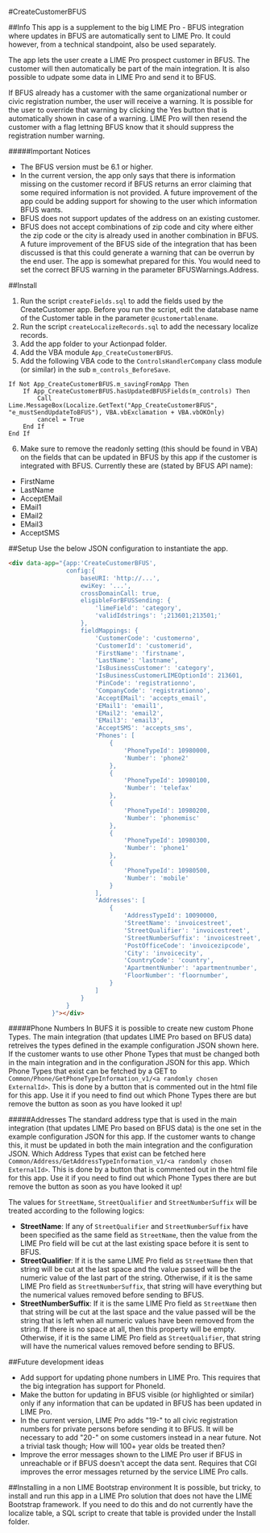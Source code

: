 #CreateCustomerBFUS

##Info
This app is a supplement to the big LIME Pro - BFUS integration where updates in BFUS are automatically sent to LIME Pro. It could however, from a technical standpoint, also be used separately.

The app lets the user create a LIME Pro prospect customer in BFUS. The customer will then automatically be part of the main integration. It is also possible to udpate some data in LIME Pro and send it to BFUS.

If BFUS already has a customer with the same organizational number or civic registration number, the user will receive a warning. It is possible for the user to override that warning by clicking the Yes button that is automatically shown in case of a warning. LIME Pro will then resend the customer with a flag lettning BFUS know that it should suppress the registration number warning.

#####Important Notices
* The BFUS version must be 6.1 or higher.
* In the current version, the app only says that there is information missing on the customer record if BFUS returns an error claiming that some required information is not provided. A future improvement of the app could be adding support for showing to the user which information BFUS wants.
* BFUS does not support updates of the address on an existing customer.
* BFUS does not accept combinations of zip code and city where either the zip code or the city is already used in another combination in BFUS. A future improvement of the BFUS side of the integration that has been discussed is that this could generate a warning that can be overrun by the end user. The app is somewhat prepared for this. You would need to set the correct BFUS warning in the parameter BFUSWarnings.Address.

##Install
1. Run the script `createFields.sql` to add the fields used by the CreateCustomer app. Before you run the script, edit the database name of the Customer table in the parameter `@customertablename`.
2. Run the script `createLocalizeRecords.sql` to add the necessary localize records.
3. Add the app folder to your Actionpad folder.
4. Add the VBA module `App_CreateCustomerBFUS`.
5. Add the following VBA code to the `ControlsHandlerCompany` class module (or similar) in the sub `m_controls_BeforeSave`.

```vba
If Not App_CreateCustomerBFUS.m_savingFromApp Then
    If App_CreateCustomerBFUS.hasUpdatedBFUSFields(m_controls) Then
        Call Lime.MessageBox(Localize.GetText("App_CreateCustomerBFUS", "e_mustSendUpdateToBFUS"), VBA.vbExclamation + VBA.vbOKOnly)
        cancel = True
    End If
End If
```

6. Make sure to remove the readonly setting (this should be found in VBA) on the fields that can be updated in BFUS by this app if the customer is integrated with BFUS. Currently these are (stated by BFUS API name):

* FirstName
* LastName
* AcceptEMail
* EMail1
* EMail2
* EMail3
* AcceptSMS



##Setup
Use the below JSON configuration to instantiate the app.
```html
<div data-app="{app:'CreateCustomerBFUS',
				config:{
					baseURI: 'http://...',
					ewiKey: '...',
					crossDomainCall: true,
					eligibleForBFUSSending: {
						'limeField': 'category',
						'validIdstrings': ';213601;213501;'
					},
					fieldMappings: {
						'CustomerCode': 'customerno',
						'CustomerId': 'customerid',
						'FirstName': 'firstname',
						'LastName': 'lastname',	
						'IsBusinessCustomer': 'category',
						'IsBusinessCustomerLIMEOptionId': 213601,
						'PinCode': 'registrationno',
						'CompanyCode': 'registrationno',
						'AcceptEMail': 'accepts_email',
						'EMail1': 'email1',
						'EMail2': 'email2',
						'EMail3': 'email3',
						'AcceptSMS': 'accepts_sms',
						'Phones': [
							{
								'PhoneTypeId': 10980000,
								'Number': 'phone2'
							},
							{
								'PhoneTypeId': 10980100,
								'Number': 'telefax'
							},
							{
								'PhoneTypeId': 10980200,
								'Number': 'phonemisc'
							},
							{
								'PhoneTypeId': 10980300,
								'Number': 'phone1'
							},
							{
								'PhoneTypeId': 10980500,
								'Number': 'mobile'
							}
						],
						'Addresses': [
							{
								'AddressTypeId': 10090000,
								'StreetName': 'invoicestreet',
								'StreetQualifier': 'invoicestreet',
								'StreetNumberSuffix': 'invoicestreet',
								'PostOfficeCode': 'invoicezipcode',
								'City': 'invoicecity',
								'CountryCode': 'country',
								'ApartmentNumber': 'apartmentnumber',
								'FloorNumber': 'floornumber',
							}
						]
					}
				}
			}"></div>
```

#####Phone Numbers
In BUFS it is possible to create new custom Phone Types. The main integration (that updates LIME Pro based on BFUS data) retreives the types defined in the example configuration JSON shown here. If the customer wants to use other Phone Types that must be changed both in the main integration and in the configuration JSON for this app. Which Phone Types that exist can be fetched by a GET to `Common/Phone/GetPhoneTypeInformation_v1/<a randomly chosen ExternalId>`. This is done by a button that is commented out in the html file for this app. Use it if you need to find out which Phone Types there are but remove the button as soon as you have looked it up!

#####Addresses
The standard address type that is used in the main integration (that updates LIME Pro based on BFUS data) is the one set in the example configuration JSON for this app. If the customer wants to change this, it must be updated in both the main integration and the configuration JSON. Which Address Types that exist can be fetched here `Common/Address/GetAddressTypeInformation_v1/<a randomly chosen ExternalId>`. This is done by a button that is commented out in the html file for this app. Use it if you need to find out which Phone Types there are but remove the button as soon as you have looked it up!

The values for `StreetName`, `StreetQualifier` and `StreetNumberSuffix` will be treated according to the following logics:
* **StreetName**: If any of `StreetQualifier` and `StreetNumberSuffix` have been specified as the same field as `StreetName`, then the value from the LIME Pro field will be cut at the last existing space before it is sent to BFUS.
* **StreetQualifier**: If it is the same LIME Pro field as `StreetName` then that string will be cut at the last space and the value passed will be the numeric value of the last part of the string. Otherwise, if it is the same LIME Pro field as `StreetNumberSuffix`, that string will have everything but the numerical values removed before sending to BFUS.
* **StreetNumberSuffix**: If it is the same LIME Pro field as `StreetName` then that string will be cut at the last space and the value passed will be the string that is left when all numeric values have been removed from the string. If there is no space at all, then this property will be empty. Otherwise, if it is the same LIME Pro field as `StreetQualifier`, that string will have the numerical values removed before sending to BFUS.


##Future development ideas
* Add support for updating phone numbers in LIME Pro. This requires that the big integration has support for PhoneId.
* Make the button for updating in BFUS visible (or highlighted or similar) only if any information that can be updated in BFUS has been updated in LIME Pro.
* In the current version, LIME Pro adds "19-" to all civic registration numbers for private persons before sending it to BFUS. It will be necessary to add "20-" on some customers instead in a near future. Not a trivial task though; How will 100+ year olds be treated then?
* Improve the error messages shown to the LIME Pro user if BFUS in unreachable or if BFUS doesn't accept the data sent. Requires that CGI improves the error messages returned by the service LIME Pro calls.

##Installing in a non LIME Bootstrap environment
It is possible, but tricky, to install and run this app in a LIME Pro solution that does not have the LIME Bootstrap framework. If you need to do this and do not currently have the localize table, a SQL script to create that table is provided under the Install folder.